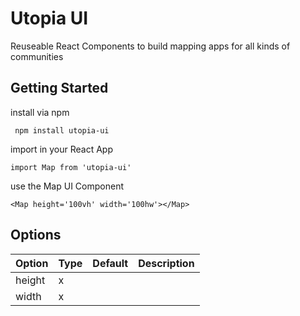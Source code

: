 # Utopia UI
Reuseable React Components to build mapping apps for all kinds of communities 


## Getting Started

install via npm
```
 npm install utopia-ui
```

import in your React App

```
import Map from 'utopia-ui'
```

use the Map UI Component

```
<Map height='100vh' width='100hw'></Map>
```

## Options


 Option         | Type        | Default      | Description 
 ---            | ---         | ---          | ---         
 height         | x           |              |             
 width          | x           |              |             